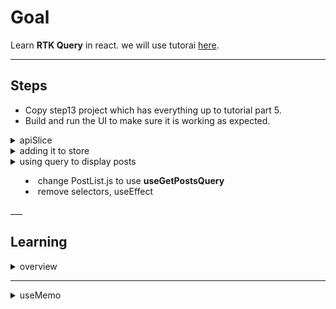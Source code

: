 # Goal
Learn __RTK Query__ in react. we will use tutorai [here](https://redux.js.org/tutorials/essentials/part-7-rtk-query-basics).

___

## Steps
* Copy step13 project which has everything up to tutorial part 5.
* Build and run the UI to make sure it is working as expected.

<details>
  <summary>apiSlice</summary>

* add feature/api/apiSlice.js
</details>

<details>
  <summary>adding it to store</summary>

```js
import { apiSlice } from '../features/api/apiSlice'

export const store = configureStore({
  reducer: {
    posts: postsReducer,
    users: usersReducer,
    [apiSlice.reducerPath]: apiSlice.reducer
  },
  middleware: getDefaultMiddleware =>
    getDefaultMiddleware().concat(apiSlice.middleware)
})
```
</details>

<details>
  <summary>using query to display posts<summary>

* change PostList.js to use __useGetPostsQuery__
* remove selectors, useEffect

</details>
___

## Learning

<details>
    <summary>overview</summary>

RTK Query is a powerful data fetching and caching tool. It is designed to simplify common cases for loading data in a web application, eliminating the need to hand-write data fetching & caching logic yourself.

* managing cached data 
  * where the data is coming from
  * how should this update to be sent
  * when should this cache data to be refetched.
  * how should be cache data be updated.

* two apis
  * __creatrApi()__ to define set of end points (to communicate to API server)
    * one API slice per base URL.
  * __fetchBaseQuerh()__ wrapper around __fetch__ that aims to simplify requests.

* __queries__ for feteching data and __mutations__ for updating the data on the server.
</details>

___

<details>
  <summary>useMemo</summary>

* The React useMemo Hook returns a memoized value.
* Think of memoization as caching a value so that it does not need to be recalculated.
* The useMemo Hook only runs when one of its dependencies update.
* This can improve performance.
</details>